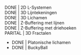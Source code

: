 DONE | 2D L-Systemen                 
DONE | 3D Lijntekeningen           
DONE | 3D Lichamen                  
DONE | Z-Buffering met lijnen       
DONE | Z-Buffering met driehoeken  
PARITAL | 3D Fractalen
* DONE | Platonische lichamen  
* DONE | BuckyBall